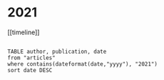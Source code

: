 # 2021

[[timeline]]

```dataview

TABLE author, publication, date
from "articles"
where contains(dateformat(date,"yyyy"), "2021")
sort date DESC

```